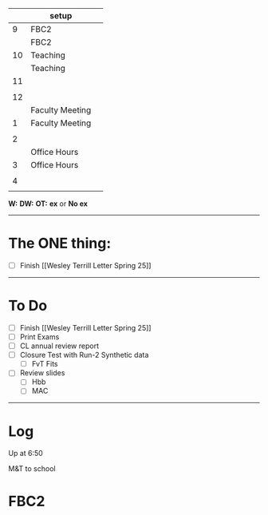 
|     | setup           |     |
| --- | --------------- | --- |
| 9   | FBC2            |     |
|     | FBC2            |     |
| 10  | Teaching        |     |
|     | Teaching        |     |
| 11  |                 |     |
|     |                 |     |
| 12  |                 |     |
|     | Faculty Meeting |     |
| 1   | Faculty Meeting |     |
|     |                 |     |
| 2   |                 |     |
|     | Office Hours    |     |
| 3   | Office Hours    |     |
|     |                 |     |
| 4   |                 |     |
|     |                 |     |

**W:**
**DW:**
**OT:**
**ex** or **No ex**

---
# The ONE thing: 
- [ ] Finish [[Wesley Terrill Letter Spring 25]]

---
# To Do

- [ ] Finish [[Wesley Terrill Letter Spring 25]]
- [ ] Print Exams
- [ ] CL annual review report
- [ ] Closure Test with Run-2 Synthetic data
	- [ ] FvT Fits
- [ ] Review slides
	- [ ] Hbb
	- [ ] MAC

---

# Log


Up at 6:50 

M&T to school 

# FBC2
